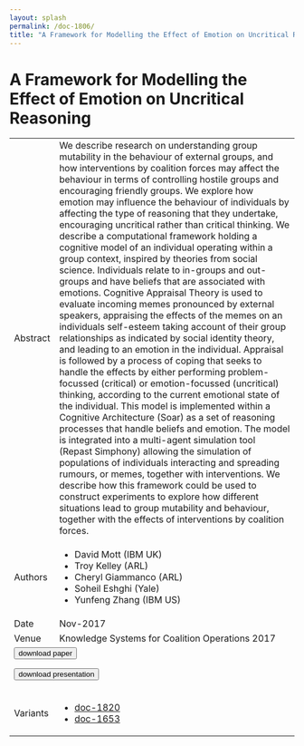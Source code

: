 ```yaml
---
layout: splash
permalink: /doc-1806/
title: "A Framework for Modelling the Effect of Emotion on Uncritical Reasoning"
---
```


# A Framework for Modelling the Effect of Emotion on Uncritical Reasoning

<table>
    <tbody>
    <tr>
        <td>Abstract</td>
        <td>We describe research on understanding group mutability in the behaviour of external groups, and how interventions by coalition forces may affect the behaviour in terms of controlling hostile groups and encouraging friendly groups. We explore how emotion may influence the behaviour of individuals by affecting the type of reasoning that they undertake, encouraging uncritical rather than critical thinking. We describe a computational framework holding a cognitive model of an individual operating within a group context, inspired by theories from social science. Individuals relate to in-groups and out-groups and have beliefs that are associated with emotions. Cognitive Appraisal Theory is used to evaluate incoming memes pronounced by external speakers, appraising the effects of the memes on an individuals self-esteem taking account of their group relationships as indicated by social identity theory, and leading to an emotion in the individual. Appraisal is followed by a process of coping that seeks to handle the effects by either performing problem-focussed (critical) or emotion-focussed (uncritical) thinking, according to the current emotional state of the individual. This model is implemented within a Cognitive Architecture (Soar) as a set of reasoning processes that handle beliefs and emotion. The model is integrated into a multi-agent simulation tool (Repast Simphony) allowing the simulation of populations of individuals interacting and spreading rumours, or memes, together with interventions. We describe how this framework could be used to construct experiments to explore how different situations lead to group mutability and behaviour, together with the effects of interventions by coalition forces.</td>
    </tr>
    <tr>
        <td>Authors</td>
        <td>
            <ul>
                <li>David Mott (IBM UK)</li>
                <li>Troy Kelley (ARL)</li>
                <li>Cheryl Giammanco (ARL)</li>
                <li>Soheil Eshghi (Yale)</li>
                <li>Yunfeng Zhang (IBM US)</li>
            </ul>
        </td>
    </tr>
    <tr>
        <td>Date</td>
        <td>Nov-2017</td>
    </tr>
    <tr>
        <td>Venue</td>
        <td>Knowledge Systems for Coalition Operations 2017</td>
    </tr>
        <tr>
            <td colspan="2">
                <form method="get" action="https://dais-ita.org/sites/default/files/paper_111.pdf">
                    <button type="submit">download paper</button>
                </form>
                <form method="get" action="https://dais-ita.org/sites/default/files/Uncrit_Presentation_KSCO_2.pdf">
                    <button type="submit">download presentation</button>
                </form>
            </td>
        </tr>
        <tr>
            <td>Variants</td>
            <td>
                <ul>
                    <li><a href="\doc-1820\">doc-1820</a></li>
                    <li><a href="\doc-1653\">doc-1653</a></li>
                </ul>
            </td>
        </tr>
    </tbody>
</table>

